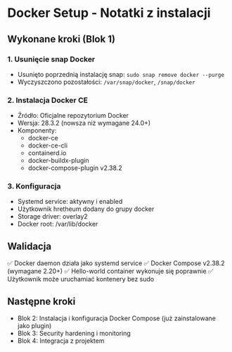 # Docker Setup - Notatki z instalacji

## Wykonane kroki (Blok 1)

### 1. Usunięcie snap Docker
- Usunięto poprzednią instalację snap: `sudo snap remove docker --purge`
- Wyczyszczono pozostałości: `/var/snap/docker`, `/snap/docker`

### 2. Instalacja Docker CE
- Źródło: Oficjalne repozytorium Docker
- Wersja: 28.3.2 (nowsza niż wymagane 24.0+)
- Komponenty:
  - docker-ce
  - docker-ce-cli
  - containerd.io
  - docker-buildx-plugin
  - docker-compose-plugin v2.38.2

### 3. Konfiguracja
- Systemd service: aktywny i enabled
- Użytkownik hretheum dodany do grupy docker
- Storage driver: overlay2
- Docker root: /var/lib/docker

## Walidacja
✅ Docker daemon działa jako systemd service
✅ Docker Compose v2.38.2 (wymagane 2.20+)
✅ Hello-world container wykonuje się poprawnie
✅ Użytkownik może uruchamiać kontenery bez sudo

## Następne kroki
- Blok 2: Instalacja i konfiguracja Docker Compose (już zainstalowane jako plugin)
- Blok 3: Security hardening i monitoring
- Blok 4: Integracja z projektem